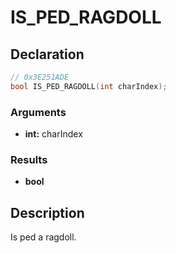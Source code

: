 # IS_PED_RAGDOLL

## Declaration
```cpp
// 0x3E251ADE
bool IS_PED_RAGDOLL(int charIndex);
```

### Arguments
- **int:** charIndex

### Results
- **bool**

## Description
Is ped a ragdoll.